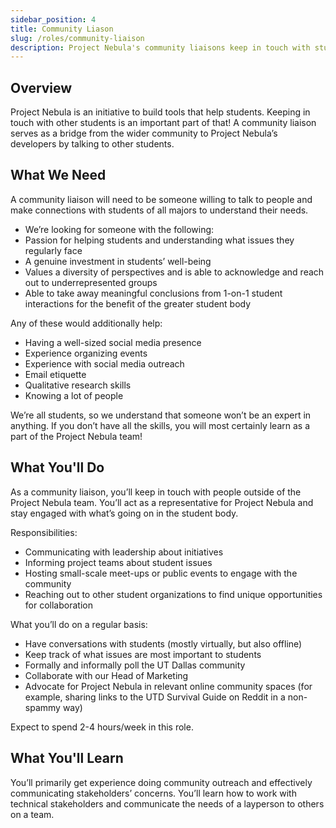 ```yaml
---
sidebar_position: 4
title: Community Liason
slug: /roles/community-liaison
description: Project Nebula's community liaisons keep in touch with students and serve as an advocate for their needs during the product design process.
---
```


## Overview

Project Nebula is an initiative to build tools that help students. Keeping in
touch with other students is an important part of that! A community liaison
serves as a bridge from the wider community to Project Nebula’s developers by
talking to other students.

## What We Need

A community liaison will need to be someone willing to talk to people and make
connections with students of all majors to understand their needs.

- We’re looking for someone with the following:
- Passion for helping students and understanding what issues they regularly face
- A genuine investment in students’ well-being
- Values a diversity of perspectives and is able to acknowledge and reach out to
  underrepresented groups
- Able to take away meaningful conclusions from 1-on-1 student interactions for
  the benefit of the greater student body

Any of these would additionally help:

- Having a well-sized social media presence
- Experience organizing events
- Experience with social media outreach
- Email etiquette
- Qualitative research skills
- Knowing a lot of people

We’re all students, so we understand that someone won’t be an expert in
anything. If you don’t have all the skills, you will most certainly learn as a
part of the Project Nebula team!

## What You'll Do

As a community liaison, you’ll keep in touch with people outside of the Project
Nebula team. You’ll act as a representative for Project Nebula and stay engaged
with what’s going on in the student body.

Responsibilities:

- Communicating with leadership about initiatives
- Informing project teams about student issues
- Hosting small-scale meet-ups or public events to engage with the community
- Reaching out to other student organizations to find unique opportunities for
  collaboration

What you’ll do on a regular basis:

- Have conversations with students (mostly virtually, but also offline)
- Keep track of what issues are most important to students
- Formally and informally poll the UT Dallas community
- Collaborate with our Head of Marketing
- Advocate for Project Nebula in relevant online community spaces (for example,
  sharing links to the UTD Survival Guide on Reddit in a non-spammy way)

Expect to spend 2-4 hours/week in this role.

## What You'll Learn

You’ll primarily get experience doing community outreach and effectively communicating stakeholders’ concerns. You’ll learn how to work with technical stakeholders and communicate the needs of a layperson to others on a team.
